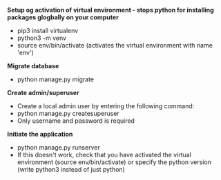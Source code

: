 **Setup og activation of virtual environment - stops python for installing packages glogbally on your computer**
* pip3 install virtualenv
* python3 -m venv <name of virtual environment>
* source env/bin/activate (activates the virtual environment with name 'env')

**Migrate database**
* python manage.py migrate

**Create admin/superuser**
* Create a local admin user by entering the following command:
* python manage.py createsuperuser
* Only username and password is required

**Initiate the application**
* python manage.py runserver
* If this doesn't work, check that you have activated the virtual environment (source env/bin/activate) or specify the python version (write python3 instead of just python)
